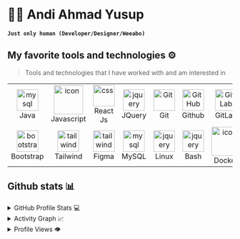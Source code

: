 # 🏄‍♂️ Andi Ahmad Yusup

**`Just only human (Developer/Designer/Weeabo)`**

## My favorite tools and technologies ⚙️

> Tools and technologies that I have worked with and am interested in

<table>
    <tr>
        <td align="center" width="96">
            <img src="https://skillicons.dev/icons?i=java" width="48" height="48" alt="mysql" />
            <br>Java
        </td>
        <td align="center" width="96">
            <img src="https://techstack-generator.vercel.app/js-icon.svg" alt="icon" width="65" height="65" />
            <br>Javascript
        </td>
        <td align="center" width="96">
            <img src="https://skillicons.dev/icons?i=react" width="48" height="48" alt="css" />
            <br>React Js
        </td>
        <td align="center" width="96">
            <img src="https://skillicons.dev/icons?i=jquery" width="48" height="48" alt="jquery" />
            <br>JQuery
        </td>
        <td align="center" width="96">
            <img src="https://user-images.githubusercontent.com/25181517/192108372-f71d70ac-7ae6-4c0d-8395-51d8870c2ef0.png"
                width="48" height="48" alt="Git" />
            <br>Git
        </td>
        <td align="center" width="96">
            <img src="https://user-images.githubusercontent.com/25181517/192108374-8da61ba1-99ec-41d7-80b8-fb2f7c0a4948.png"
                width="48" height="48" alt="GitHub" />
            <br>Github
        </td>
        <td align="center" width="96">
            <img src="https://user-images.githubusercontent.com/25181517/192108376-c675d39b-90f6-4073-bde6-5a9291644657.png"
                width="48" height="48" alt="GitLab" />
            <br>GitLab
        </td>
        <td align="center" width="96">
            <img src="https://skillicons.dev/icons?i=html" width="48" height="48" alt="HTML" />
            <br>HTML
        </td>
        <td align="center" width="96">
            <img src="https://skillicons.dev/icons?i=css" width="48" height="48" alt="css" />
            <br>CSS
        </td>
    </tr>
    <tr>
        <td align="center" width="96">
            <img src="https://skillicons.dev/icons?i=bootstrap" width="48" height="48" alt="bootstrap" />
            <br>Bootstrap
        </td>
        <td align="center" width="96">
            <img src="https://skillicons.dev/icons?i=tailwind" width="48" height="48" alt="tailwind" />
            <br>Tailwind
        </td>
        <td align="center" width="96">
            <img src="https://skillicons.dev/icons?i=figma" width="48" height="48" alt="tailwind" />
            <br>Figma
        </td>
        <td align="center" width="96">
            <img src="https://skillicons.dev/icons?i=mysql" width="48" height="48" alt="mysql" />
            <br>MySQL
        </td>
        <td align="center" width="96">
            <img src="https://skillicons.dev/icons?i=linux" width="48" height="48" alt="jquery" />
            <br>Linux
        </td>
        <td align="center" width="96">
            <img src="https://skillicons.dev/icons?i=bash" width="48" height="48" alt="jquery" />
            <br>Bash
        </td>
        <td align="center" width="96">
            <img src="https://techstack-generator.vercel.app/docker-icon.svg" alt="icon" width="65" height="65" />
            <br>Docker
        </td>
    </tr>
</table>


## Github stats 📊

<details>
    <summary>GitHub Profile Stats 💻</summary>
    <br />
    <img src="https://streak-stats.demolab.com?user=andiahmadysx&theme=tokyonight" height="150" alt="streaks graph"/>
    <img src="https://github-readme-stats-godkingjay.vercel.app/api?username=andiahmadysx&theme=tokyonight&show_icons=true&count_private=true&include_all_commits=true" height="150" alt="stats graph" border="none" />
    
</details>

<details>
    <summary>Activity Graph 📈</summary>
    <br />
    <img src="https://github-readme-activity-graph.cyclic.app/graph?username=andiahmadysx&custom_title=Andi%20Ahmad%20Yusup%27s%20GitHub%20Activity%20Graph&bg_color=1a1a26&color=71a4fd&line=626069&point=9473bf&area_color=000000&title_color=bf90f3&area=true" />
</details>

<details>
    <summary>Profile Views 👁️</summary>
    <br />
    <img
        src="https://komarev.com/ghpvc/?username=andiahmadysx&label=PROFILE+VIEWS&style=for-the-badge&color=brightgreen">

</details>
